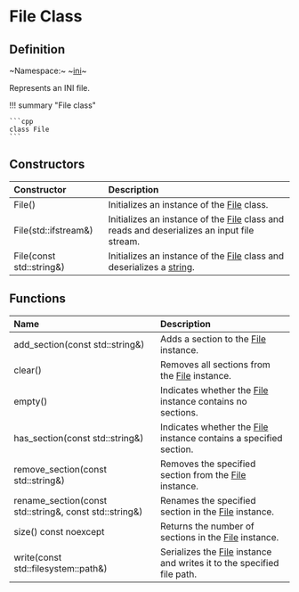 # File Class

## Definition

~Namespace:~ ~[ini](../ini_namespace.md)~

Represents an INI file.

!!! summary "File class"

    ```cpp
    class File
    ```

## Constructors

| Constructor               | Description                                           |
| :------------------------ | :---------------------------------------------------- |
| File()                    | Initializes an instance of the [File](file.md) class. |
| File(std::ifstream&)      | Initializes an instance of the [File](file.md) class and reads and deserializes an input file stream. |
| File(const std::string&) | Initializes an instance of the [File](file.md) class and deserializes a [string](https://en.cppreference.com/w/cpp/string/basic_string). |

## Functions

| Name                                                   | Description                             |
| :----------------------------------------------------- | :-----------------------------------    |
| add_section(const std::string&)                        | Adds a section to the [File](file.md) instance. |
| clear()                                                | Removes all sections from the [File](file.md) instance. |
| empty()                                                | Indicates whether the [File](file.md) instance contains no sections. |
| has_section(const std::string&)                        | Indicates whether the [File](file.md) instance contains a specified section. |
| remove_section(const std::string&)                     | Removes the specified section from the [File](file.md) instance. |
| rename_section(const std::string&, const std::string&) | Renames the specified section in the [File](file.md) instance. |
| size() const noexcept                                  | Returns the number of sections in the [File](file.md) instance. |
| write(const std::filesystem::path&)                    | Serializes the [File](file.md) instance and writes it to the specified file path. |